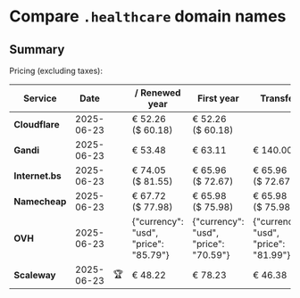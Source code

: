 # Compare `.healthcare` domain names

## Summary

Pricing (excluding taxes):

| Service | Date |  | / Renewed year | First year | Transfer | Restoration |
|--|--|--|--|--|--|--|
| **Cloudflare** | 2025-06-23 |  | € 52.26<br>($ 60.18) | € 52.26<br>($ 60.18) |  |  |
| **Gandi** | 2025-06-23 |  | € 53.48 | € 63.11 | € 140.00 | € 114.51 |
| **Internet.bs** | 2025-06-23 |  | € 74.05<br>($ 81.55) | € 65.96<br>($ 72.67) | € 65.96<br>($ 72.67) | € 328.39<br>($ 361.75) |
| **Namecheap** | 2025-06-23 |  | € 67.72<br>($ 77.98) | € 65.98<br>($ 75.98) | € 65.98<br>($ 75.98) |  |
| **OVH** | 2025-06-23 |  | {"currency": "usd", "price": "85.79"} | {"currency": "usd", "price": "70.59"} | {"currency": "usd", "price": "81.99"} |  |
| **Scaleway** | 2025-06-23 | 🏆 | € 48.22 | € 78.23 | € 46.38 | € 51.74 |
